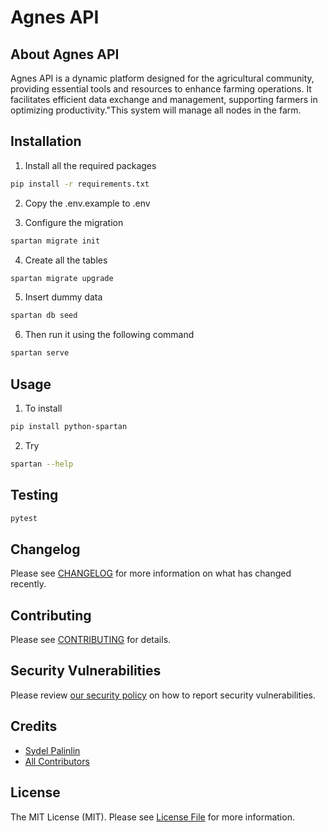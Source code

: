 # Agnes API

## About Agnes API
Agnes API is a dynamic platform designed for the agricultural community, providing essential tools and resources to enhance farming operations. It facilitates efficient data exchange and management, supporting farmers in optimizing productivity."This system will manage all nodes in the farm.

## Installation
1. Install all the required packages
```bash
pip install -r requirements.txt
```
2. Copy the .env.example to .env

3. Configure the migration
```bash
spartan migrate init
```

4. Create all the tables
```bash
spartan migrate upgrade
```

5. Insert dummy data
```bash
spartan db seed
```

6. Then run it using the following command
```bash
spartan serve
```

## Usage
1. To install
```bash
pip install python-spartan
```

2. Try
```bash
spartan --help
```

## Testing
```bash
pytest
```

## Changelog

Please see [CHANGELOG](CHANGELOG.md) for more information on what has changed recently.

## Contributing

Please see [CONTRIBUTING](CONTRIBUTING.md) for details.

## Security Vulnerabilities

Please review [our security policy](../../security/policy) on how to report security vulnerabilities.

## Credits

- [Sydel Palinlin](https://github.com/nerdmonkey)
- [All Contributors](../../contributors)

## License

The MIT License (MIT). Please see [License File](LICENSE.md) for more information.
